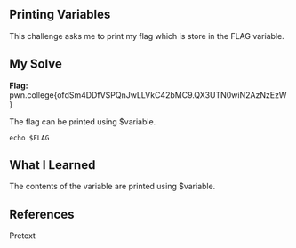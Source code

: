 ## Printing Variables
This challenge asks me to print my flag which is store in the FLAG variable.

## My Solve
**Flag:** pwn.college{ofdSm4DDfVSPQnJwLLVkC42bMC9.QX3UTN0wiN2AzNzEzW}

The flag can be printed using $variable.
```
echo $FLAG
```

## What I Learned
The contents of the variable are printed using $variable. 

## References
Pretext
